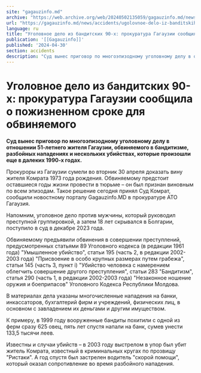 ```yaml
---
site: "gagauzinfo.md"
archive: "https://web.archive.org/web/20240502135059/gagauzinfo.md/news/accidents/ugolovnoe-delo-iz-banditskih-90-h-prokuratura-gagauzii-soobschila-o-pozhiznennom-sroke-dlya-obvinyaemogo"
url: "https://gagauzinfo.md/news/accidents/ugolovnoe-delo-iz-banditskih-90-h-prokuratura-gagauzii-soobschila-o-pozhiznennom-sroke-dlya-obvinyaemogo"
language: ru
title: "Уголовное дело из бандитских 90-х: прокуратура Гагаузии сообщила о пожизненном сроке для обвиняемого"
publication: '[[Gagauzinfo]]'
published: '2024-04-30'
section: accidents
description: "Суд вынес приговор по многоэпизодному уголовному делу в отношении 51-летнего жителя Гагаузии, обвиняемого в бандитизме, разбойных нападениях и нескольких убийствах, которые произошли еще в далеких 1990-х годах."
---
```


# Уголовное дело из бандитских 90-х: прокуратура Гагаузии сообщила о пожизненном сроке для обвиняемого

**Суд вынес приговор по многоэпизодному уголовному делу в отношении 51-летнего жителя Гагаузии, обвиняемого в бандитизме, разбойных нападениях и нескольких убийствах, которые произошли еще в далеких 1990-х годах.**

Прокуроры из Гагаузии сумели во вторник 30 апреля доказать вину жителя Комрата 1973 года рождения. Обвиняемому предстоит оставшиеся годы жизни провести в тюрьме – он был признан виновным по всем эпизодам. Такое решение сегодня принял Суд Комрат, сообщили новостному порталу Gagauzinfo.MD в прокуратуре АТО Гагаузия.

Напомним, уголовное дело против мужчины, который руководил преступной группировкой, а затем 18 лет скрывался в Болгарии, поступило в суд в декабре 2023 года.

Обвиняемому предъявили обвинения в совершении преступлений, предусмотренных статьями 89 Уголовного кодекса (в редакции 1961 года) "Умышленное убийство", статьи 195 (часть 2, в редакции 2002-2003 года) "Присвоение в особо крупных размерах путем грабежа", статьи 145 (часть 3, пункт i) "Убийство человека с намерением облегчить совершение другого преступления", статьи 283 "Бандитизм", статья 290 (часть 1, в редакции 2002-2003 года) "Незаконное ношение оружия и боеприпасов" Уголовного Кодекса Республики Молдова.

В материалах дела указаны многочисленные нападения на банки, инкассаторов, бухгалтерий фирм и учреждений, физических лиц, в основном с завладением их деньгами и другим имуществом.

К примеру, в 1999 году вооруженные бандиты похитили с одной из ферм сразу 625 овец, пять лет спустя напали на банк, сумев унести 133,5 тысячи леев.

Известны и случаи убийств – в 2003 году выстрелом в упор был убит житель Комрата, известный в криминальных кругах по прозвищу "Ристаки". А год спустя был застрелен водитель "скорой помощи", который оказал сопротивление во время разбойного нападения.